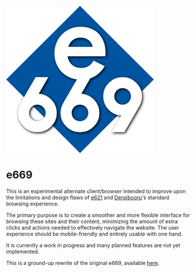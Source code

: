 ![e669](src/assets/logosmall.png)

# e669

This is an experimental alternate client/browser intended to improve upon the limitations and design flaws of [e621](https://e621.net) and [Derpibooru](https://derpibooru.org/)'s standard browsing experience.

The primary purpose is to create a smoother and more flexible interface for browsing these sites and their content, minimizing the amount of extra clicks and actions needed to effectively navigate the website. The user experience should be mobile-friendly and entirely usable with one hand.

It is currently a work in progress and many planned features are not yet implemented.

This is a ground-up rewrite of the original e669, available [here](https://github.com/techniponi/e669).

